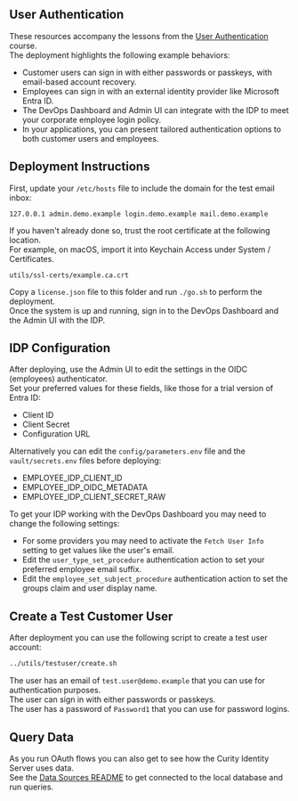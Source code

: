 
## User Authentication

These resources accompany the lessons from the [User Authentication](https://curity.io/training/user-authentication) course.\
The deployment highlights the following example behaviors:

- Customer users can sign in with either passwords or passkeys, with email-based account recovery.
- Employees can sign in with an external identity provider like Microsoft Entra ID.
- The DevOps Dashboard and Admin UI can integrate with the IDP to meet your corporate employee login policy.
- In your applications, you can present tailored authentication options to both customer users and employees.

## Deployment Instructions

First, update your `/etc/hosts` file to include the domain for the test email inbox:

```text
127.0.0.1 admin.demo.example login.demo.example mail.demo.example
```

If you haven't already done so, trust the root certificate at the following location.\
For example, on macOS, import it into Keychain Access under System / Certificates.

```text
utils/ssl-certs/example.ca.crt
```

Copy a `license.json` file to this folder and run `./go.sh` to perform the deployment.\
Once the system is up and running, sign in to the DevOps Dashboard and the Admin UI with the IDP.

## IDP Configuration

After deploying, use the Admin UI to edit the settings in the OIDC (employees) authenticator.\
Set your preferred values for these fields, like those for a trial version of Entra ID:

- Client ID
- Client Secret
- Configuration URL

Alternatively you can edit the `config/parameters.env` file and the `vault/secrets.env` files before deploying:

- EMPLOYEE_IDP_CLIENT_ID
- EMPLOYEE_IDP_OIDC_METADATA
- EMPLOYEE_IDP_CLIENT_SECRET_RAW

To get your IDP working with the DevOps Dashboard you may need to change the following settings:

- For some providers you may need to activate the `Fetch User Info` setting to get values like the user's email.
- Edit the `user_type_set_procedure` authentication action to set your preferred employee email suffix.
- Edit the `employee_set_subject_procedure` authentication action to set the groups claim and user display name.

## Create a Test Customer User

After deployment you can use the following script to create a test user account:

```bash
../utils/testuser/create.sh
```

The user has an email of `test.user@demo.example` that you can use for authentication purposes.\
The user can sign in with either passwords or passkeys.\
The user has a password of `Password1` that you can use for password logins.

## Query Data

As you run OAuth flows you can also get to see how the Curity Identity Server uses data.\
See the [Data Sources README](../2-data-sources/README.md) to get connected to the local database and run queries.
